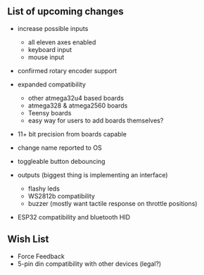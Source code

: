 ## List of upcoming changes 

- increase possible inputs
    - all eleven axes enabled
    - keyboard input
    - mouse input

- confirmed rotary encoder support

- expanded compatibility
    - other atmega32u4 based boards
    - atmega328 & atmega2560 boards
    - Teensy boards
    - easy way for users to add boards themselves?

- 11+ bit precision from boards capable
- change name reported to OS
- toggleable button debouncing
- outputs (biggest thing is implementing an interface)
    - flashy leds
    - WS2812b compatibility 
    - buzzer (mostly want tactile response on throttle positions)
- ESP32 compatibility and bluetooth HID


## Wish List 

- Force Feedback
- 5-pin din compatibility with other devices (legal?)
